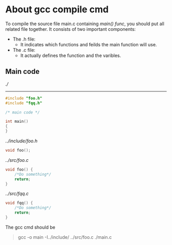 # About gcc compile cmd
To compile the source file main.c containing *main() func*, you should put all related file together.
It consists of two important components:
- The .h file:
	- It indicates which functions and feilds the main function will use.
- The .c file:
	- It actually defines the function and the varibles. 

## Main code
*./*
_____
```cpp
#include "foo.h"
#include "fqq.h"

/* main code */

int main() 
{
}
```

*../include/foo.h*

```cpp
void foo();
```

*../src/foo.c*
```cpp
void foo() {
	/*Do something*/
	return;
}
```

*../src/fqq.c*
```cpp
void fqq() {
	/*Do something*/
	return;
}
```
The gcc cmd should be
> gcc -o main -I../include/ ../src/foo.c ./main.c 

